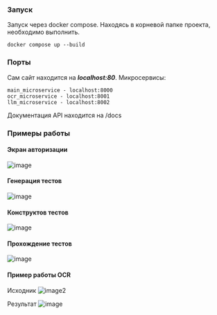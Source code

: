 ### Запуск
Запуск через docker compose. Находясь в корневой папке проекта, необходимо выполнить. 
``` docker
docker compose up --build
```
### Порты
Сам сайт находится на ***localhost:80***. 
Микросервисы: 
```
main_microservice - localhost:8000
ocr_microservice - localhost:8001
llm_microservice - localhost:8002
```
Документация API находится на /docs 

### Примеры работы

#### Экран авторизации
![image](https://github.com/user-attachments/assets/ce317b46-fd3f-4309-a2c0-ac1e3b7aa8d3)

#### Генерация тестов
![image](https://github.com/user-attachments/assets/983a403f-a565-4603-97df-8d339801f054)

#### Конструктов тестов
![image](https://github.com/user-attachments/assets/eec4724e-5d2e-41ef-8375-95f447d34d54)

#### Прохождение тестов
![image](https://github.com/user-attachments/assets/1f51515c-7dc3-450f-bde6-ca5173597148)

#### Пример работы OCR
Исходник
![image2](https://github.com/user-attachments/assets/646a6b9c-d709-48cd-b6a0-c75051d8c2ba)

Результат
![image](https://github.com/user-attachments/assets/19443eec-904a-424a-985c-1ffdf478f58e)

